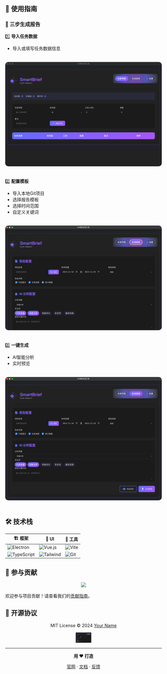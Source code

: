 
</details>

## 📖 使用指南

### 🎯 三步生成报告

1️⃣ **导入任务数据**
   - 导入或填写任务数据信息

<div align="center">
  <img src="image-2.png" width="800" style="border-radius: 10px; margin: 20px 0" />
</div>

2️⃣ **配置模板**

   -  导入本地Git项目
   -  选择报告模板
   -  选择时间范围
   -  自定义关键词
<!-- 插入图片 -->

<div align="center">
  <img src="image-1.png" width="800" style="border-radius: 10px; margin: 20px 0" />
</div>

3️⃣ **一键生成**

   -  AI智能分析
   -  实时预览

<div align="center">
  <img src="image-3.png" width="800" style="border-radius: 10px; margin: 20px 0" />
</div>

## 🛠️ 技术栈

<div align="center">

| 🏗️ 框架 | 🎨 UI | 🔧 工具 |
|---------|-------|---------|
| ![Electron](https://img.shields.io/badge/-Electron-47848F?style=flat-square&logo=electron&logoColor=white) | ![Vue.js](https://img.shields.io/badge/-Vue.js-4FC08D?style=flat-square&logo=vue.js&logoColor=white) | ![Vite](https://img.shields.io/badge/-Vite-646CFF?style=flat-square&logo=vite&logoColor=white) |
| ![TypeScript](https://img.shields.io/badge/-TypeScript-3178C6?style=flat-square&logo=typescript&logoColor=white) | ![Tailwind](https://img.shields.io/badge/-Tailwind-38B2AC?style=flat-square&logo=tailwind-css&logoColor=white) | ![Git](https://img.shields.io/badge/-Git-F05032?style=flat-square&logo=git&logoColor=white) |

</div>

## 🤝 参与贡献

<div align="center">
  <img src="https://contrib.rocks/image?repo=yourusername/smartbrief" />
</div>

欢迎参与项目贡献！请查看我们的[贡献指南](CONTRIBUTING.md)。

## 📄 开源协议

<div align="center">

MIT License © 2024 [Your Name](https://github.com/yourusername)

<img src="image-1.png" width="50" />

</div>

---

<div align="center">
  
  **用 ❤️ 打造**
  
  [官网](https://smartbrief.com) · [文档](https://docs.smartbrief.com) · [反馈](https://github.com/yourusername/smartbrief/issues)

</div>
